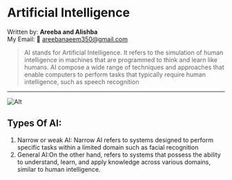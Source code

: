 # **Artificial Intelligence**
Written by: **Areeba and Alishba**    
My Email:  :email: areebanaeem350@gmail.com
>AI stands for Artificial Intelligence. It refers to the simulation of human intelligence in machines that are programmed to think and learn like humans. AI compose a wide range of techniques and approaches that enable computers to perform tasks that typically require human intelligence, such as speech recognition
------ 
![Alt](https://www.marktechpost.com/wp-content/uploads/2023/04/artificial-intelligence-new-technology-science-futuristic-abstract-human-brain-ai-technology-cpu-central-processor-unit-chipset-big-data-machine-learning-cyber-mind-domination-generative-ai-scaled.jpg)
## **Types Of AI:**
1. Narrow or weak AI: Narrow AI refers to systems designed to perform specific tasks within a limited domain such as facial recognition       
2. General AI:On the other hand, refers to systems that possess the ability to understand, learn, and apply knowledge across various domains, similar to human intelligence.
